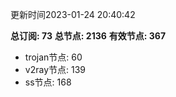 更新时间2023-01-24 20:40:42

**总订阅: 73**
**总节点: 2136**
**有效节点: 367**
- trojan节点: 60
- v2ray节点: 139
- ss节点: 168
